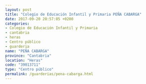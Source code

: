 ```yaml
---
layout: post
title: "Colegio de Educación Infantil y Primaria PEÑA CABARGA"
date: 2017-09-20 20:57:05 +0200
categories:
- Colegio de Educación Infantil y Primaria
- cantabria
- heras
- Centro público
- guarderia
name: "PEÑA CABARGA"
province: "Cantabria"
location: "Heras"
code: "39013711"
type: "Centro público"
permalink: /guarderias/pena-cabarga.html
---
```

